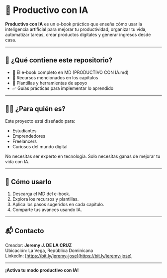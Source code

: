 # 📘 Productivo con IA

**Productivo con IA** es un e-book práctico que enseña cómo usar la inteligencia artificial para mejorar tu productividad, organizar tu vida, automatizar tareas, crear productos digitales y generar ingresos desde casa.

---

## 📂 ¿Qué contiene este repositorio?

- 📘 El e-book completo en MD (PRODUCTIVO CON IA.md)
- 🧠 Recursos mencionados en los capítulos
- 📂 Plantillas y herramientas de apoyo
- ✅ Guías prácticas para implementar lo aprendido

---

## 🧑‍💻 ¿Para quién es?

Este proyecto está diseñado para:
- Estudiantes
- Emprendedores
- Freelancers
- Curiosos del mundo digital

No necesitas ser experto en tecnología. Solo necesitas ganas de mejorar tu vida con IA.

---

## 🚀 Cómo usarlo

1. Descarga el MD del e-book.
2. Explora los recursos y plantillas.
3. Aplica los pasos sugeridos en cada capítulo.
4. Comparte tus avances usando IA.

---

## 📬 Contacto

Creador: **Jeremy J. DE LA CRUZ**  
Ubicación: La Vega, República Dominicana  
LinkedIn: [https://bit.ly/jeremy-jose](https://bit.ly/jeremy-jose)

---

**¡Activa tu modo productivo con IA!**
